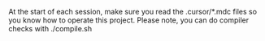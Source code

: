 At the start of each session, make sure you read the .cursor/*.mdc files so you know how to operate this project. Please note, you can do compiler checks with ./compile.sh